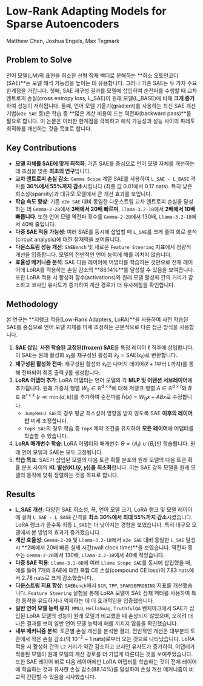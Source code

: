 # Low-Rank Adapting Models for Sparse Autoencoders
Matthew Chen, Joshua Engels, Max Tegmark

## Problem to Solve
언어 모델(LM)의 표현을 희소한 선형 잠재 벡터로 분해하는 **희소 오토인코더(SAE)**는 모델 해석 가능성을 높이는 데 유용합니다. 그러나 기존 SAE는 두 가지 주요 한계점을 가집니다. 첫째, SAE 재구성 결과를 모델에 삽입하여 순전파를 수행할 때 교차 엔트로피 손실(cross entropy loss, L_SAE)이 원래 모델(L_BASE)에 비해 **크게 증가**하여 성능이 저하됩니다. 둘째, 언어 모델 기울기(gradient)를 사용하는 최신 SAE 개선 기법(`e2e SAE` 등)은 학습 중 **많은 계산 비용이 드는 역전파(backward pass)**를 필요로 합니다. 이 논문은 이러한 한계점을 극복하고 해석 가능성과 성능 사이의 파레토 최적화를 개선하는 것을 목표로 합니다.

## Key Contributions
*   **모델 자체를 SAE에 맞게 최적화**: 기존 SAE를 중심으로 언어 모델 자체를 개선하는 데 초점을 맞춘 **최초의 연구**입니다.
*   **교차 엔트로피 손실 감소**: `Gemma Scope` 계열 SAE를 사용하여 `L_SAE - L_BASE` 격차를 **30%에서 55%까지 감소**시킵니다 (최종 값 0.01에서 0.17 nats). 특히 낮은 희소성(sparsity)과 대규모 모델에서 큰 개선 효과를 보입니다.
*   **학습 속도 향상**: 기존 `e2e SAE` 대비 동일한 다운스트림 교차 엔트로피 손실을 달성하는 데 `Gemma-2-2B`에서 **3배에서 20배 빠르며**, `Llama-3.2-1B`에서 **2배에서 10배 빠릅니다**. 또한 언어 모델 역전파 횟수를 `Gemma-2-2B`에서 130배, `Llama-3.2-1B`에서 40배 줄입니다.
*   **다중 SAE 적응 가능성**: 여러 SAE를 동시에 삽입할 때 `L_SAE`를 크게 줄여 회로 분석(circuit analysis)에 대한 잠재력을 보여줍니다.
*   **다운스트림 성능 개선**: `SAEBench` 및 새로운 `Feature Steering` 지표에서 정량적 개선을 입증합니다. 모델의 전반적인 언어 능력에 해를 끼치지 않습니다.
*   **효율성 메커니즘 분석**: SAE 다음 레이어에 어댑터를 학습하는 것만으로 전체 레이어에 LoRA를 적용하는 손실 감소의 **88.14%**를 달성할 수 있음을 보여줍니다. 또한 LoRA 적용 시 활성화 함수(activations)와 원래 모델 활성화 간의 거리가 감소하고 코사인 유사도가 증가하여 계산 경로가 더 유사해짐을 확인합니다.

## Methodology
본 연구는 **저랭크 적응(Low-Rank Adapters, LoRA)**을 사용하여 사전 학습된 SAE를 중심으로 언어 모델 자체를 미세 조정하는 근본적으로 다른 접근 방식을 사용합니다.

1.  **SAE 삽입**: **사전 학습된 고정된(frozen) SAE**를 특정 레이어 $\ell$ 직후에 삽입합니다. 이 SAE는 원래 활성화 $x_{\ell}$를 재구성된 활성화 $\hat{x}_{\ell} = \text{SAE}(x_{\ell})$로 변환합니다.
2.  **재구성된 활성화 전파**: 재구성된 활성화 $\hat{x}_{\ell}$는 나머지 레이어($\ell+1$부터 $L$까지)를 통해 전파되어 최종 출력 $\hat{y}$를 생성합니다.
3.  **LoRA 어댑터 추가**: LoRA 어댑터는 언어 모델의 각 **MLP 및 어텐션 서브레이어**에 추가됩니다. 원래 가중치 행렬 $W_0 \in \mathbb{R}^{d \times k}$에 대해 저랭크 행렬 $A \in \mathbb{R}^{d \times r}$와 $B \in \mathbb{R}^{r \times k}$ ($r \ll \min(d,k)$)를 추가하여 순전파를 $\hat{h}(x) = W_0 x + ABx$로 수정합니다.
    *   `JumpReLU SAE`의 경우 평균 희소성이 영향을 받지 않도록 SAE **이후의 레이어만** 미세 조정합니다.
    *   `TopK SAE`의 경우 학습 중 `TopK` 제약 조건을 유지하여 **모든 레이어**에 어댑터를 학습할 수 있습니다.
4.  **LoRA 매개변수 학습**: LoRA 어댑터의 매개변수 $\Theta = \{A_i\} \cup \{B_i\}$만 학습합니다. 원래 언어 모델과 SAE는 모두 고정됩니다.
5.  **학습 목표**: SAE가 삽입된 모델의 다음 토큰 확률 분포와 원래 모델의 다음 토큰 확률 분포 사이의 **KL 발산($\text{KL}(\hat{y},y)$)을 최소화**합니다. 이는 SAE 강화 모델을 원래 모델의 동작에 맞춰 정렬하는 것을 목표로 합니다.

## Results
*   **L_SAE 개선**: 다양한 SAE 희소성, 폭, 언어 모델 크기, LoRA 랭크 및 모델 레이어에 걸쳐 `L_SAE - L_BASE` 간격을 **최소 30%에서 최대 55%까지 감소**시켰습니다. LoRA 랭크가 클수록 최종 `L_SAE`는 더 낮아지는 경향을 보였습니다. 특히 대규모 모델에서 본 방법의 효과가 증가했습니다.
*   **계산 효율성**: `Gemma-2-2B` 및 `Llama-3.2-1B`에서 `e2e SAE` 대비 동일한 `L_SAE` 달성 시 **2배에서 20배 빠른 실제 시간(wall clock time)**을 보였습니다. 역전파 횟수는 `Gemma-2-2B`에서 130배, `Llama-3.2-1B`에서 40배 적었습니다.
*   **다중 SAE 적용**: `Llama-3.1-8B`에 여러 `Llama Scope SAE`를 동시에 삽입했을 때, 예를 들어 7개의 SAE에 대한 복합 CE 손실(compound CE loss)이 7.83 nats에서 2.78 nats로 크게 감소했습니다.
*   **다운스트림 지표 향상**: `SAEBench`에서 `SCR`, `TPP`, `SPARSEPROBING` 지표를 개선했습니다. `Feature Steering` 실험을 통해 LoRA 모델이 SAE 잠재 벡터를 사용하여 특정 동작을 유도하거나 억제하는 데 더 효과적임을 입증했습니다.
*   **일반 언어 모델 능력 유지**: `MMLU`, `HellaSwag`, `TruthfulQA` 벤치마크에서 SAE가 삽입된 LoRA 모델의 성능이 원래 모델과 비교했을 때 손상되지 않았으며, 오히려 더 나은 결과를 보여 일반 언어 모델 능력에 해를 끼치지 않음을 확인했습니다.
*   **내부 메커니즘 분석**: 토큰별 손실 개선을 분석한 결과, 전반적인 개선은 대부분의 토큰에서 작은 손실 감소(약 $10^{-2}$ ~ 1 nats)로부터 오는 것으로 나타났습니다. LoRA 적용 시 활성화 간의 `L2` 거리가 약간 감소하고 코사인 유사도가 증가하여, 어댑터가 적용된 모델이 원래 모델의 계산 경로를 더 가깝게 따른다는 것을 보여주었습니다. 또한 SAE 레이어 바로 다음 레이어에만 LoRA 어댑터를 학습하는 것이 전체 레이어에 학습하는 것과 유사한 손실 감소(88.14%)를 달성하여 손실 개선 메커니즘이 비교적 간단할 수 있음을 시사했습니다.
